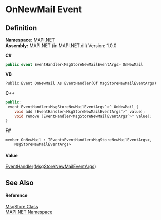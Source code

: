# OnNewMail Event




## Definition
**Namespace:** <a href="5bef4637-66f8-16d4-e5f4-4d0da57a1538.md">MAPI.NET</a>  
**Assembly:** MAPI.NET (in MAPI.NET.dll) Version: 1.0.0

**C#**
``` C#
public event EventHandler<MsgStoreNewMailEventArgs> OnNewMail
```
**VB**
``` VB
Public Event OnNewMail As EventHandler(Of MsgStoreNewMailEventArgs)
```
**C++**
``` C++
public:
 event EventHandler<MsgStoreNewMailEventArgs^>^ OnNewMail {
	void add (EventHandler<MsgStoreNewMailEventArgs^>^ value);
	void remove (EventHandler<MsgStoreNewMailEventArgs^>^ value);
}
```
**F#**
``` F#
member OnNewMail : IEvent<EventHandler<MsgStoreNewMailEventArgs>,
    MsgStoreNewMailEventArgs>
```



#### Value
<a href="https://learn.microsoft.com/dotnet/api/system.eventhandler-1" target="_blank" rel="noopener noreferrer">EventHandler</a>(<a href="030314f7-15ca-df6e-358f-6deb46b3381b.md">MsgStoreNewMailEventArgs</a>)

## See Also


#### Reference
<a href="6f2a2863-4894-51bc-e286-04b5a90167ef.md">MsgStore Class</a>  
<a href="5bef4637-66f8-16d4-e5f4-4d0da57a1538.md">MAPI.NET Namespace</a>  
